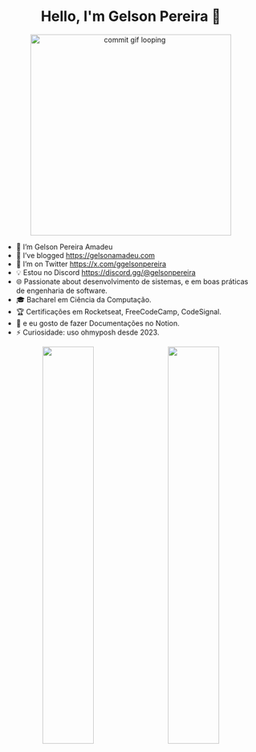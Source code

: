 <h1 align="center">Hello, I'm Gelson Pereira 👋</h1>

<p align="center">
  <img src="https://github.com/ggelsonpereira/ggelsonpereira/blob/main/commit-animation.gif" width="400px" alt="commit gif looping" />
</p>

- 🔭 I’m Gelson Pereira Amadeu
- 🌱 I’ve blogged https://gelsonamadeu.com
- 🤔 I’m on Twitter https://x.com/ggelsonpereira
- 💡 Estou no Discord https://discord.gg/@gelsonpereira
- 🌐 Passionate about desenvolvimento de sistemas, e em boas práticas de engenharia de software.
- 🎓 Bacharel em Ciência da Computação.
- 🏆 Certificações em Rocketseat, FreeCodeCamp, CodeSignal.
- 💬 e eu gosto de fazer Documentações no Notion.
- ⚡ Curiosidade: uso ohmyposh desde 2023.

<p align="center">
  <img width="45%" src="https://github-readme-stats.vercel.app/api/top-langs/?username=ggelsonpereira&layout=compact&hide_border=true&title_color=00ff99&text_color=ffffff&bg_color=0d1117" />
  &nbsp;&nbsp;&nbsp;&nbsp;
  <img width="45%" src="https://github-readme-stats.vercel.app/api?username=ggelsonpereira&show_icons=true&theme=github_dark&hide_border=true&title_color=00ff99&icon_color=00ff99&text_color=ffffff" />
</p>




